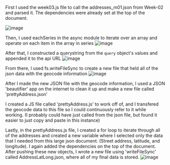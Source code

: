 First I used the week03.js file to call the addresses_m01.json from Week-02 and parsed it. The dependencies were already set at the top of the document.

![image](https://user-images.githubusercontent.com/86888346/134096437-399e44ff-7134-4a0a-b2a1-a2971ae73238.png)

Then, I used eachSeries in the async module to iterate over an array and operate on each item in the array in series
![image](https://user-images.githubusercontent.com/86888346/134096478-33c8e7a9-7a53-4223-b88c-f4fe1cfbfb6a.png)

After that, I constructed a querystring from the `query` object's values and appended it to the api URL
![image](https://user-images.githubusercontent.com/86888346/134096504-412e2717-25c7-486a-9e17-f3576599bb51.png)


From there, I used fs.writeFileSync to create a new file that held all of the json data with the geocode information
![image](https://user-images.githubusercontent.com/86888346/134096533-e1251435-57eb-4583-92f0-eec5d02b15b8.png)


After I made the new JSON file with the geocode information, I used a JSON 'beautifier' app on the internet to clean it up and make a new file called 'prettyAddress.json'


I created a JS file called 'prettyAddress.js' to work off of, and I transfered the geocode data to this file so I could continuously refer to it while working. (I probably could have just called from the json file, but found it easier to just copy and paste in this instance)


Lastly, in the prettyAddress.js file, I created a for loop to iterate through all of the addresses and created a new variable where I selected only the data that I needed from this large json document. (Street address, latitude, and longitude). I again added the dependencies on the top of the document.
After pushing these new objects, I wrote a new file using 'writeFileSync' called AddressLatLong.json, where all of my final data is stored.
![image](https://user-images.githubusercontent.com/86888346/134096564-96bbfb5e-73ff-44f8-9d7b-a18207ad2164.png)
